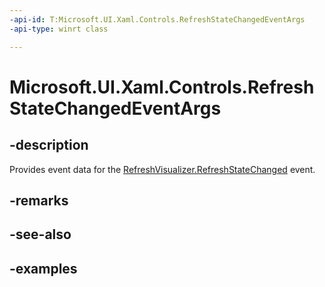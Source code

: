 ```yaml
---
-api-id: T:Microsoft.UI.Xaml.Controls.RefreshStateChangedEventArgs
-api-type: winrt class

---
```

<!-- Class syntax.
public class RefreshStateChangedEventArgs 
-->

# Microsoft.UI.Xaml.Controls.RefreshStateChangedEventArgs


## -description

Provides event data for the [RefreshVisualizer.RefreshStateChanged](refreshvisualizer_refreshstatechanged.md) event.


## -remarks


## -see-also


## -examples


